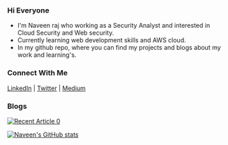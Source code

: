 ### Hi Everyone

- I'm Naveen raj who working as a Security Analyst and interested in Cloud Security and Web security.
- Currently learning web development skills and AWS cloud.
- In my github repo, where you can find my projects and blogs about my work and learning's.

### Connect With Me
[LinkedIn](https://www.linkedin.com/in/naveenrajx) | 
[Twitter](https://twitter.com/197naveen) |
[Medium](https://medium.com/@197naveen)

### Blogs

<a target="_blank" href="https://github-readme-medium-recent-article.vercel.app/medium/@imantumorang/0"><img src="https://github-readme-medium-recent-article.vercel.app/medium/@197naveen/0" alt="Recent Article 0"> 

[![Naveen's GitHub stats](https://github-readme-stats-git-masterrstaa-rickstaa.vercel.app/api?username=197naveen)](https://github.com/anuraghazra/github-readme-stats)
